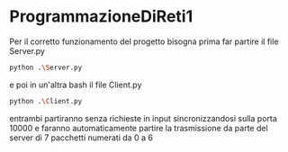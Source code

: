 # ProgrammazioneDiReti1
Per il corretto funzionamento del progetto bisogna prima far partire il file Server.py
```bash
python .\Server.py
```
e poi in un'altra bash il file Client.py
```bash
python .\Client.py
```
entrambi partiranno senza richieste in input sincronizzandosi sulla porta 10000 e 
faranno automaticamente partire la trasmissione da parte del server di 7 pacchetti numerati da 0 a 6

